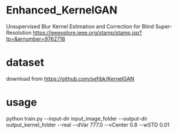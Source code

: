 # Enhanced_KernelGAN
Unsupervised Blur Kernel Estimation and Correction for Blind Super-Resolution
https://ieeexplore.ieee.org/stamp/stamp.jsp?tp=&arnumber=9762718

# dataset
download from https://github.com/sefibk/KernelGAN

# usage
python train.py --input-dir input_image_folder --output-dir output_kernel_folder --real --dVar 777.0 --vCenter 0.8 --wSTD 0.01

